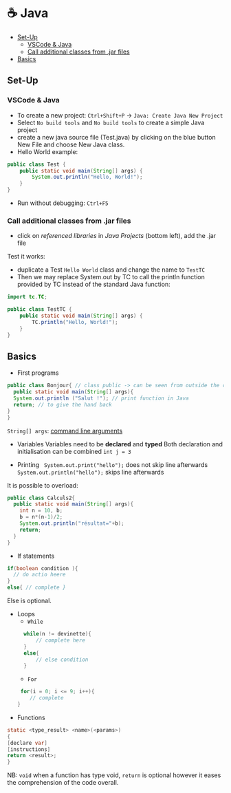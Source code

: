 # ☕️ Java
- [Set-Up](#basics)
  - [VSCode \& Java](#vscode--java)
  - [Call additional classes from .jar files](#call-additional-classes-from-jar-files)
- [Basics](#basics)

## Set-Up
### VSCode & Java
- To create a new project: `Ctrl+Shift+P` -> `Java: Create Java New Project`
- Select `No build tools` and `No build tools` to create a simple Java project
- create a new java source file (Test.java) by clicking on the blue button New File and choose New Java class.
- Hello World example:
```java
public class Test {
    public static void main(String[] args) {
        System.out.println("Hello, World!");
    }
}
```
- Run without debugging: `Ctrl+F5`

### Call additional classes from .jar files
- click on *referenced libraries* in *Java Projects* (bottom left), add the .jar file 

Test it works: 
- duplicate a Test `Hello World` class and change the name to `TestTC`
- Then we may replace System.out by TC to call the println function provided by TC instead of the standard Java function:

```java
import tc.TC;

public class TestTC {
    public static void main(String[] args) {
        TC.println("Hello, World!");
    }
}
```

## Basics
- First programs
```java
public class Bonjour{ // class public -> can be seen from outside the class
  public static void main(String[] args){
  System.out.println ("Salut !"); // print function in Java
  return; // to give the hand back 
}
}
```
`String[] args`: [command line arguments](https://docs.oracle.com/javase/tutorial/essential/environment/cmdLineArgs.html) 

- Variables
Variables need to be **declared** and **typed**
Both declaration and initialisation can be combined `int j = 3`

- Printing
  ` System.out.print("hello");` does not skip line afterwards
  ` System.out.println("hello");` skips line afterwards

It is possible to overload: 
```java
public class Calculs2{
  public static void main(String[] args){
    int n = 10, b;
    b = n*(n-1)/2;
    System.out.println("résultat="+b);
    return;
  }
}
```

- If statements
```Java
if(boolean condition ){
  // do actio heere
}
else{ // complete }
```
Else is optional.

- Loops
    - `While`
  ```Java
    while(n != devinette){
        // complete here
    }
    else{
        // else condition
    }
  ```
    - `For`
    ```Java
     for(i = 0; i <= 9; i++){
        // complete 
    }
    ```
- Functions
```Java
static <type_result> <name>(<params>)
{
[declare var]
[instructions]
return <result>;
}
```

NB: `void` when a function has type void, `return` is optional however it eases the comprehension of the code overall. 

